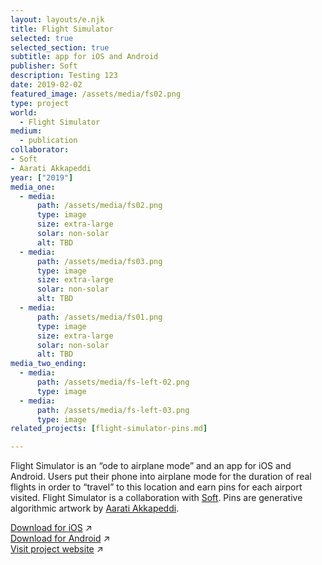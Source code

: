 ```yaml
---
layout: layouts/e.njk
title: Flight Simulator
selected: true
selected_section: true
subtitle: app for iOS and Android
publisher: Soft
description: Testing 123
date: 2019-02-02
featured_image: /assets/media/fs02.png
type: project
world:
  - Flight Simulator
medium:
  - publication
collaborator:
- Soft
- Aarati Akkapeddi
year: ["2019"]
media_one:
  - media:
      path: /assets/media/fs02.png
      type: image
      size: extra-large
      solar: non-solar
      alt: TBD
  - media:
      path: /assets/media/fs03.png
      type: image
      size: extra-large
      solar: non-solar
      alt: TBD
  - media:
      path: /assets/media/fs01.png
      type: image
      size: extra-large
      solar: non-solar
      alt: TBD
media_two_ending:
  - media:
      path: /assets/media/fs-left-02.png
      type: image
  - media:
      path: /assets/media/fs-left-03.png
      type: image
related_projects: [flight-simulator-pins.md]

---
```


Flight Simulator is an “ode to airplane mode” and an app for iOS and Android. Users put their phone into airplane mode for the duration of real flights in order to “travel” to this location and earn pins for each airport visited. Flight Simulator is a collaboration with <a href="/with/soft" class="collaborator">Soft</a>. Pins are generative algorithmic artwork by <a href="/with/aarati-akkapeddi" class="collaborator">Aarati Akkapeddi</a>.

[Download for iOS](https://itunes.apple.com/us/app/flight-simulator/id1146329517) ↗<br>
[Download for Android](https://play.google.com/store/apps/details?id=com.soft.flightsimulator) ↗<br>
[Visit project website](https://flightsimulator.soft.works) ↗

<!-- [Soft](/with/soft) -->

<!-- “I love that this lets me use my phone less and experience something beautiful. The details of what you see out of the window, raindrops and the pins you collect all are great.” — su.b3

“it’s like @Headspace without the guidance”

“Flight Simulator, an iOS app that doesn’t let you fly the plane... you just start a trip and stare peacefully out the window” — kottke.org -->